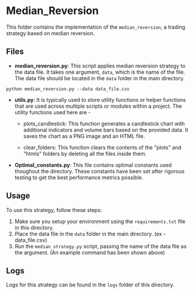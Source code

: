 # Median_Reversion

This folder contains the implementation of the `median_reversion`, a trading strategy based on median reversion.

## Files



- **median_reversion.py**: This script applies median reversion strategy to the data file. It takes one argument, `data`, which is the name of the file. The data file should be located in the `data` folder in the main directory.

```
python median_reversion.py --data data_file.csv
```

- **utils.py**: It is typically used to store utility functions or helper functions that are used across multiple scripts or modules within a project. The utility functions used here are -
  * plots_candlestick: This function generates a candlestick chart with additional indicators and volume bars based on the provided data. It saves the chart as a PNG image and an HTML file.

  * clear_folders: This function clears the contents of the "plots" and "htmls" folders by deleting all the files inside them.


- **Optimal_constants.py**: This file contains optimal constants used thoughout the directory. These constants have been set after rigorous testing to get the best performance metrics possible.

## Usage

To use this strategy, follow these steps:

1. Make sure you setup your environment using the `requirements.txt` file in this directory.
2. Place the data file in the `data` folder in the main directory. (ex - data_file.csv)
3. Run the `median_strategy.py` script, passing the name of the data file as the argument. (An example command has been shown above)

## Logs
Logs for this strategy can be found in the `logs` folder of this directory.